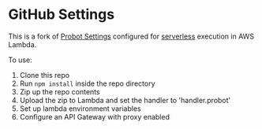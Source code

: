 # GitHub Settings

This is a fork of [Probot Settings](https://github.com/probot/settings) configured for [serverless](https://github.com/probot/serverless-lambda) execution in AWS Lambda. 

To use:
1. Clone this repo
2. Run `npm install` inside the repo directory
3. Zip up the repo contents
4. Upload the zip to Lambda and set the handler to 'handler.probot'
5. Set up lambda environment variables
6. Configure an API Gateway with proxy enabled